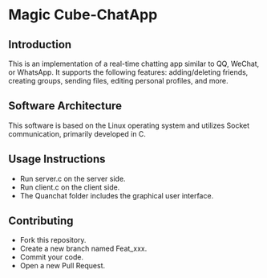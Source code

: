 # Magic Cube-ChatApp

## Introduction
This is an implementation of a real-time chatting app similar to QQ, WeChat, or WhatsApp. It supports the following features: adding/deleting friends, creating groups, sending files, editing personal profiles, and more.

## Software Architecture
This software is based on the Linux operating system and utilizes Socket communication, primarily developed in C.

## Usage Instructions

* Run server.c on the server side.
* Run client.c on the client side.
* The Quanchat folder includes the graphical user interface.

## Contributing

* Fork this repository.
* Create a new branch named Feat_xxx.
* Commit your code.
* Open a new Pull Request.

